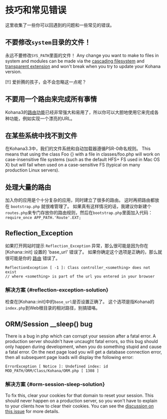 # 技巧和常见错误

这里收集了一些你可以回遇到的问题和一些常见的错误。

## 不要修改`system`目录的文件！

永远不要修改`SYS_PATH`里面的文件！
Any change you want to make to files in system and modules can be made via the [cascading filesystem](files) and [transparent extension](extension) and won't break when you try to update your Kohana version.  

[!!] 爱折腾的孩子，会不会忽略这一点呢？

## 不要用一个路由来完成所有事情

Kohana3的[路由功能](routing)已经非常强大和易用了，所以你可以大胆地使用它来完成各种功能，例如实现一个漂亮的URL。

## 在某些系统中找不到文件

在Kohana3.3中，我们的文件系统和自动加载器遵循PSR-0命名规则。
This means that using the class Foo {} with a file in classes/foo.php will work on case-insensitive file systems (such as the default HFS+ FS used in Mac OS X) but will fail when used on a case-sensitive FS (typical on many production Linux servers).

## 处理大量的路由

加入你的应用是个十分复杂的应用，同时建立了很多的路由。
这时再把路由都放在 `bootstrap.php` 就很难管理了。
如果真有这样情况的话，我建议你新建个`routes.php`来专门存放你的路由规则，然后在`bootstrap.php`里面加入代码： `require_once APP_PATH.'Route'.EXT;`

## Reflection_Exception

如果打开网站时提示 `Reflection_Exception` 异常，那么很可能是因为你在 [Kohana::init] 设置的 'base_url' 错误了。
如果你确定这个选项是正确的，那么就很可能是你的 [路由](routing) 错误了。

	ReflectionException [ -1 ]: Class controller_<something> does not exist
	// where <something> is part of the url you entered in your browser

### 解决方案  {#reflection-exception-solution}

检查在[Kohana::init]中的`base_url`是否设置正确了。
这个选项是指Kohana的`index.php`到Web根目录的相对路径，别搞错咯。

## ORM/Session __sleep() bug

There is a bug in php which can corrupt your session after a fatal error.  A production server shouldn't have uncaught fatal errors, so this bug should only happen during development, when you do something stupid and cause a fatal error.  On the next page load you will get a database connection error, then all subsequent page loads will display the following error:

	ErrorException [ Notice ]: Undefined index: id
	MOD_PATH/ORM/Class/Kohana/ORM.php [ 1308 ]

### 解决方案   {#orm-session-sleep-solution}

To fix this, clear your cookies for that domain to reset your session.  This should never happen on a production server, so you won't have to explain to your clients how to clear their cookies.  You can see the [discussion on this issue](http://dev.kohanaframework.org/issues/3242) for more details.
